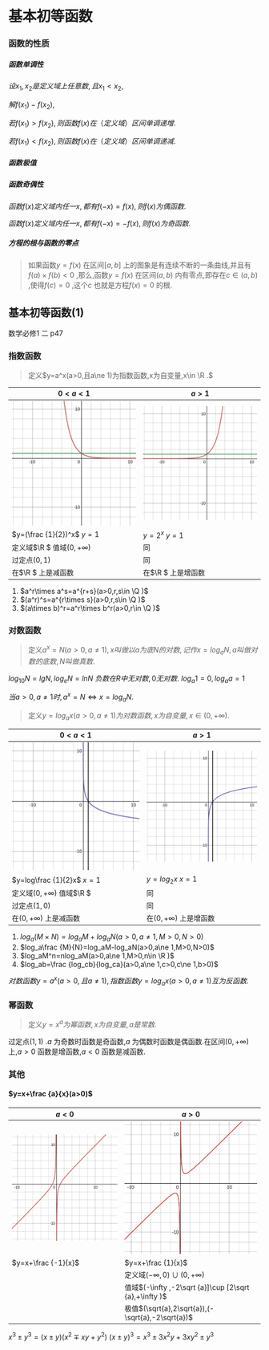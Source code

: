 # 基本初等函数

### 函数的性质

##### 函数单调性

$设x_1,x_2是定义域上任意数,且x_1<x_2,$ 

$解f(x_1)-f(x_2),$ 

$若f(x_1)>f(x_2),则函数f(x)在（定义域）区间单调递增.$ 

$若f(x_1)<f(x_2),则函数f(x)在（定义域）区间单调递减.$ 

##### 函数极值

##### 函数奇偶性

$函数f(x)定义域内任一x,都有f(-x)=f(x),则f(x)为偶函数.$ 

$函数f(x)定义域内任一x,都有f(-x)=-f(x),则f(x)为奇函数.$ 

##### 方程的根与函数的零点

> 如果函数$y=f(x)$ 在区间$[a,b]$ 上的图象是有连续不断的一条曲线,并且有$f(a)\times f(b)<0$ ,那么,函数$y=f(x)$ 在区间$(a,b)$ 内有零点,即存在$c\in (a,b)$ ,使得$f(c)=0$ ,这个$c$ 也就是方程$f(x)=0$ 的根.

## 基本初等函数(1)

数学必修1 二 p47

### 指数函数

> 定义$y=a^x(a>0,且a\ne 1)为指数函数,x为自变量,x\in \R .$ 

| $0<a<1$                          | $a>1$                            |
| -------------------------------- | -------------------------------- |
| ![指数函数2](图片/指数函数2.svg) | ![指数函数1](图片/指数函数1.svg) |
| $y=(\frac {1}{2})^x$ $y=1$       | $y=2^x$ $y=1$                    |
| 定义域$\R $ 值域$(0,+\infty )$   | 同                               |
| 过定点$(0,1)$                    | 同                               |
| 在$\R $ 上是减函数               | 在$\R $ 上是增函数               |

1. $a^r\times a^s=a^{r+s}(a>0,r,s\in \Q )$ 
2. $(a^r)^s=a^{r\times s}(a>0,r,s\in \Q )$ 
3. $(a\times b)^r=a^r\times b^r(a>0,r\in \Q )$ 

### 对数函数

> 定义$a^x=N(a>0,a\ne 1),x叫做以a为底N的对数,记作x=log_aN,a叫做对数的底数,N叫做真数.$ 

$log_{10}N=lgN,log_eN=lnN$ $负数在R中无对数,0无对数.$ $log_a1=0,log_aa=1$ 

$当a>0,a\ne 1时,a^x=N\Leftrightarrow x=log_aN$. 

> 定义$y=log_ax(a>0,a\ne 1)为对数函数,x为自变量,x\in (0,+\infty ).$ 

| $0<a<1$                          | $a>1$                            |
| -------------------------------- | -------------------------------- |
| ![对数函数2](图片/对数函数2.svg) | ![对数函数1](图片/对数函数1.svg) |
| $y=log\frac {1}{2}x$ $x=1$       | $y=log_2x$ $x=1$                 |
| 定义域$(0,+\infty )$ 值域$\R $   | 同                               |
| 过定点$(1,0)$                    | 同                               |
| 在$(0,+\infty )$ 上是减函数      | 在$(0,+\infty )$ 上是增函数      |

1. $log_a(M\times N)=log_aM+log_aN(a>0,a\ne 1,M>0,N>0)$ 
2. $log_a\frac {M}{N}=log_aM-log_aN(a>0,a\ne 1,M>0,N>0)$ 
3. $log_aM^n=nlog_aM(a>0,a\ne 1,M>0,n\in \R )$ 
4. $log_ab=\frac {log_cb}{log_ca}(a>0,a\ne 1,c>0,c\ne 1,b>0)$ 

$对数函数y=a^x(a>0,且a\ne 1),指数函数y=log_ax(a>0,a\ne 1)互为反函数.$ 

### 幂函数

> 定义$y=x^a为幂函数,x为自变量,a是常数.$ 

过定点$(1,1)$ .$a$ 为奇数时函数是奇函数,$a$ 为偶数时函数是偶函数.在区间$(0,+\infty )$ 上,$a>0$ 函数是增函数,$a<0$ 函数是减函数.

### 其他

#### $y=x+\frac {a}{x}(a>0)$ 

| $a<0$                        | $a>0$                                                  |
| ---------------------------- | ------------------------------------------------------ |
| ![某函数2](图片/某函数2.svg) | ![某函数1](图片/某函数1.svg)                           |
| $y=x+\frac {-1}{x}$          | $y=x+\frac {1}{x}$                                     |
|                              | 定义域$(-\infty ,0)\cup(0,+\infty )$                   |
|                              | 值域$(-\infty ,-2\sqrt {a}]\cup [2\sqrt {a},+\infty )$ |
|                              | 极值$(\sqrt{a},2\sqrt{a}),(-\sqrt{a},-2\sqrt{a})$      |





$x^3\pm y^3=(x\pm y)(x^2\mp xy+y^2)$ $(x\pm y)^3=x^3\pm 3x^2y+3xy^2\pm y^3$ 

